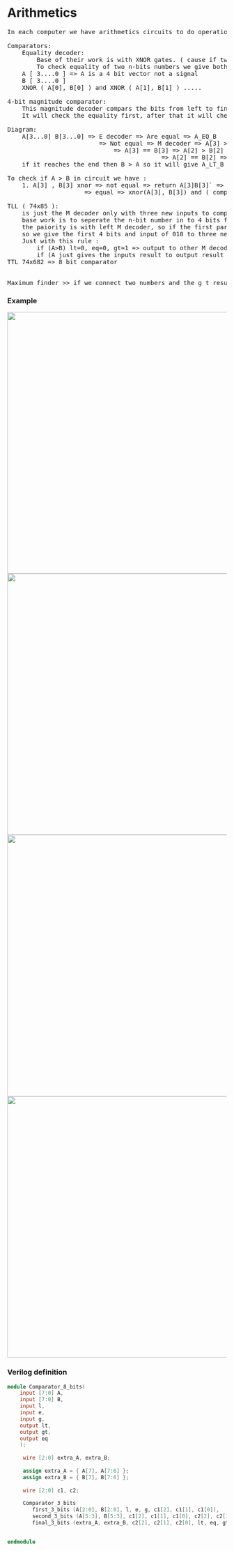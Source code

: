 # Arithmetics

<pre>
In each computer we have arithmetics circuits to do operations of mathmaticals.

Comparators:
	Equality decoder:
		Base of their work is with XNOR gates. ( cause if two inputs are the same it give us 1 )
		To check equality of two n-bits numbers we give both bits in same place to XNOR and then we POS the outputs.
	A [ 3....0 ] => A is a 4 bit vector not a signal
	B [ 3....0 ] 
	XNOR ( A[0], B[0] ) and XNOR ( A[1], B[1] ) .....

4-bit magnitude comparator:
	This magnitude decoder compars the bits from left to find the greater number.
	It will check the equality first, after that it will check if A > B, if B > A it will simply give output that A_LT_B or in opposite A_GT_B, and if they were equal A_EQ_B.

Diagram:
	A[3...0] B[3...0] => E decoder => Are equal => A_EQ_B
			             => Not equal => M decoder => A[3] > B[3] => A_GT_B
						     => A[3] == B[3] => A[2] > B[2] => A_GT_B
							              => A[2] == B[2] => .....
	if it reaches the end then B > A so it will give A_LT_B

To check if A > B in circuit we have :
	1. A[3] , B[3] xnor => not equal => return A[3]B[3]` => if 0 then B is higher if 1 then A is higher
		             => equal => xnor(A[3], B[3]) and ( compare rest ... )

TLL ( 74x85 ):
	is just the M decoder only with three new inputs to compare more than 4 bits numbers.
	base work is to seperate the n-bit number in to 4 bits from right and give each 4 bits to a M decoder.
	the paiority is with left M decoder, so if the first part was equal it goes to second 4 bits and ..... .
	so we give the first 4 bits and input of 010 to three new inputs ( LT EQ GT ) and connect the outputs to next three inputs.
	Just with this rule :
		if (A>B) lt=0, eq=0, gt=1 => output to other M decoder 3 new inputs
		if (A<B) lt=1, eq=0, gt=0
		if (A=B) lt=l, eq=e, gt=g => just gives the inputs result to output result
TTL 74x682 => 8 bit comparator


Maximum finder >> if we connect two numbers and the g_t result to a 2:1 mux with 1 controler we have a maximum finder :)
</pre>

### Example
<img src="https://github.com/amirhnajafiz/LogicCircuitsForLearn/blob/main/09.Arithmetics/Tools/Ex1.png" width=600 />
<img src="https://github.com/amirhnajafiz/LogicCircuitsForLearn/blob/main/09.Arithmetics/Tools/Ex11.png" width=600 />
<img src="https://github.com/amirhnajafiz/LogicCircuitsForLearn/blob/main/09.Arithmetics/Tools/Ex12.png" width=600 />
<img src="https://github.com/amirhnajafiz/LogicCircuitsForLearn/blob/main/09.Arithmetics/Tools/Ex2.png" width=600 />

### Verilog definition
```verilog
module Comparator_8_bits(
	input [7:0] A,
	input [7:0] B,
	input l,
	input e,
	input g,
	output lt,
	output gt,
	output eq
    );
	 
	 wire [2:0] extra_A, extra_B;
	 
	 assign extra_A = { A[7], A[7:6] };
	 assign extra_B = { B[7], B[7:6] };
	 
	 wire [2:0] c1, c2;
	 
	 Comparator_3_bits
		first_3_bits (A[2:0], B[2:0], l, e, g, c1[2], c1[1], c1[0]),
		second_3_bits (A[5:3], B[5:3], c1[2], c1[1], c1[0], c2[2], c2[1], c2[0]),
		final_3_bits (extra_A, extra_B, c2[2], c2[1], c2[0], lt, eq, gt);
		

endmodule
```
